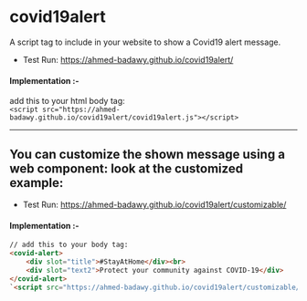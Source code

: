 # covid19alert
A script tag to include in your website to show a Covid19 alert message.

- Test Run: 
https://ahmed-badawy.github.io/covid19alert/

#### Implementation :-
add this to your html body tag:  
`<script src="https://ahmed-badawy.github.io/covid19alert/covid19alert.js"></script>`

---

## You can customize the shown message using a web component: look at the customized example: 

- Test Run: 
https://ahmed-badawy.github.io/covid19alert/customizable/

#### Implementation :-
```html
// add this to your body tag: 
<covid-alert>
    <div slot="title">#StayAtHome</div><br>
    <div slot="text2">Protect your community against COVID-19</div>
</covid-alert>
`<script src="https://ahmed-badawy.github.io/covid19alert/customizable/covid19alertcustomizable.js"></script>`
```
